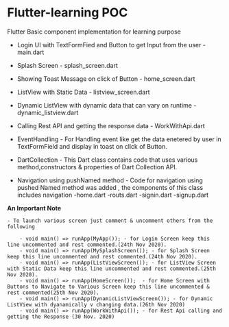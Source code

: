 # Flutter-learning POC

 Flutter Basic component implementation for learning purpose
   
   - Login UI with TextFormFied and Button to get Input from the user - main.dart
   
   - Splash Screen - splash_screen.dart
   
   - Showing Toast Message on click of Button - home_screen.dart
   
   - ListView with Static Data - listview_screen.dart

   - Dynamic ListView with dynamic data that can vary on runtime - dynamic_listview.dart

   - Calling Rest API and getting the response data - WorkWithApi.dart

   - EventHandling - For Handling event like get the data enetered by user in TextFormField and display in toast on click of Button.

   - DartCollection - This Dart class contains code that uses various method,constructors & properties of Dart Collection API.

   - Navigation using pushNamed method - Code for navigation using pushed Named method was added , the components of this class includes
     navigation
      -home.dart
      -routs.dart
      -signin.dart
      -signup.dart

   <b>An Important Note</b>
    
    - To launch various screen just comment & uncomment others from the following
        
        - void main() => runApp(MyApp()); - for Login Screen keep this line uncommented and rest commented.(24th Nov 2020).
        - void main() => runApp(MySplashScreen()); - for Splash Screen keep this line uncommented and rest commented.(24th Nov 2020).
        - void main() => runApp(ListViewScreen()); - for ListView Screen with Static Data keep this line uncommented and rest commented.(25th Nov 2020).
        - void main() => runApp(HomeScreen());  - for Home Screen with Buttons to Navigate to Various Screen keep this line uncommented & rest commented(25th Nov 2020).
        - void main() => runApp(DynamicListViewScreen()); - for Dynamic ListView with dyanamically v changing data.(26th Nov 2020)
        - void main() => runApp(WorkWithApi()); - for Rest Api calling and getting the Response (30 Nov. 2020)
